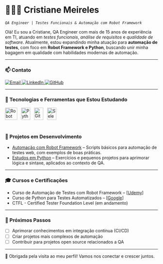 # 👩🏽‍💻 Cristiane Meireles

*`QA Engineer | Testes Funcionais & Automação com Robot Framework`*

Olá! Eu sou a Cristiane, QA Engineer com mais de 15 anos de experiência em TI, atuando em *testes funcionais*, *análise de requisitos* e *qualidade de software*. Atualmente, estou expandindo minha atuação para **automação de testes**, com foco em **Robot Framework e Python**, buscando unir minha bagagem em qualidade com habilidades modernas de automação.

---

### 📫 Contato

<p align="left">
  <a href="mailto:cris.ameireles@gmail.com" target="_blank" rel="noopener noreferrer">
    <img 
      alt="Email" 
      title="Enviar email" 
      src="https://img.shields.io/badge/Email-D14836?style=for-the-badge&logo=gmail&logoColor=white" 
    />
  </a>
  <a href="https://www.linkedin.com/in/cristianemeireles/" target="_blank" rel="noopener noreferrer">
    <img 
      alt="LinkedIn" 
      title="Conecte-se comigo no LinkedIn" 
      src="https://img.shields.io/badge/LinkedIn-0A66C2?style=for-the-badge&logo=linkedin&logoColor=white" 
    />
  </a>
  <a href="https://github.com/meirelescris" target="_blank" rel="noopener noreferrer">
    <img 
      alt="GitHub" 
      title="Meu perfil no GitHub" 
      src="https://img.shields.io/badge/GitHub-181717?style=for-the-badge&logo=github&logoColor=white" 
    />
  </a>
</p>

---

### 🤖 Tecnologias e Ferramentas que Estou Estudando

<img 
    align="left" 
    alt="Robot Framework" 
    title="Robot Framework" 
    width="40px" 
    height="40px"
    style="padding-right: 10px;" 
    src="https://raw.githubusercontent.com/robotframework/visual-identity/main/logo/robot-framework.svg" 
/>
<img 
    align="left" 
    alt="Python" 
    title="Python" 
    width="30px" 
    height="40px"
    style="padding-right: 10px;" 
    src="https://cdn.jsdelivr.net/gh/devicons/devicon/icons/python/python-original.svg" 
/>
<img 
    align="left" 
    alt="Git" 
    title="Git" 
    width="30px" 
    height="40px"
    style="padding-right: 10px;" 
    src="https://cdn.jsdelivr.net/gh/devicons/devicon/icons/git/git-original.svg" 
/>
<img 
    align="left" 
    alt="Selenium" 
    title="Selenium" 
    width="30px" 
    height="40px"
    style="padding-right: 10px;" 
    src="https://cdn.jsdelivr.net/gh/devicons/devicon/icons/selenium/selenium-original.svg" 
/>

<br/><br/>
---

### 📂 Projetos em Desenvolvimento

- [Automação com Robot Framework](https://github.com/meirelescris/robot-framework-examples) – Scripts básicos para automação de testes web, com exemplos de boas práticas.  
- [Estudos em Python](https://github.com/meirelescris/python-studies) – Exercícios e pequenos projetos para aprimorar lógica e sintaxe, aplicados ao contexto de QA.  

---

### 🎓 Cursos e Certificações

- Curso de Automação de Testes com Robot Framework – [[Udemy](https://www.udemy.com/course/automacao-de-testes-com-robot-framework-basico/)]  
- Curso de Python para Testes Automatizados – [[Google](https://developers.google.com/edu/python?hl=pt-br)]  
- CTFL - Certified Tester Foundation Level (em andamento)  

---

### 🚀 Próximos Passos

- [ ] Aprimorar conhecimentos em integração contínua (CI/CD)  
- [ ] Criar projetos mais complexos de automação  
- [ ] Contribuir para projetos open source relacionados a QA  

---

🎉 Obrigada pela visita ao meu perfil! Vamos nos conectar e crescer juntos.
